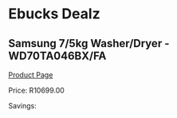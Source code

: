 
# Ebucks Dealz
## Samsung 7/5kg Washer/Dryer - WD70TA046BX/FA
[Product Page](https://www.ebucks.com/web/shop/productSelected.do?prodId=1209571719&catId=704981826)

Price: R10699.00

Savings: 


	